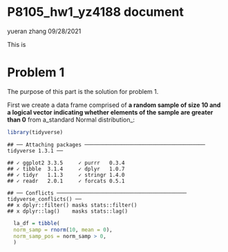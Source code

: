 P8105\_hw1\_yz4188 document
================
yueran zhang
09/28/2021

This is

# Problem 1

The purpose of this part is the solution for problem 1.

First we create a data frame comprised of **a random sample of size 10
and a logical vector indicating whether elements of the sample are
greater than 0** from a\_standard Normal distribution\_:

``` r
library(tidyverse)
```

    ## ── Attaching packages ─────────────────────────────────────── tidyverse 1.3.1 ──

    ## ✓ ggplot2 3.3.5     ✓ purrr   0.3.4
    ## ✓ tibble  3.1.4     ✓ dplyr   1.0.7
    ## ✓ tidyr   1.1.3     ✓ stringr 1.4.0
    ## ✓ readr   2.0.1     ✓ forcats 0.5.1

    ## ── Conflicts ────────────────────────────────────────── tidyverse_conflicts() ──
    ## x dplyr::filter() masks stats::filter()
    ## x dplyr::lag()    masks stats::lag()

``` r
  la_df = tibble(
  norm_samp = rnorm(10, mean = 0), 
  norm_samp_pos = norm_samp > 0,
  )
```
